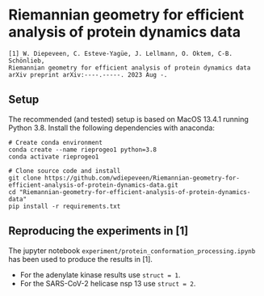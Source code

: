 # Riemannian geometry for efficient analysis of protein dynamics data

    [1] W. Diepeveen, C. Esteve-Yagüe, J. Lellmann, O. Öktem, C-B. Schönlieb,  
    Riemannian geometry for efficient analysis of protein dynamics data
    arXiv preprint arXiv:----.-----. 2023 Aug -.

Setup
-----

The recommended (and tested) setup is based on MacOS 13.4.1 running Python 3.8. Install the following dependencies with anaconda:

    # Create conda environment
    conda create --name rieprogeo1 python=3.8
    conda activate rieprogeo1

    # Clone source code and install
    git clone https://github.com/wdiepeveen/Riemannian-geometry-for-efficient-analysis-of-protein-dynamics-data.git
    cd "Riemannian-geometry-for-efficient-analysis-of-protein-dynamics-data"
    pip install -r requirements.txt


Reproducing the experiments in [1]
----------------------------------

The jupyter notebook `experiment/protein_conformation_processing.ipynb` has been used to produce the results in [1]. 
* For the adenylate kinase results use `struct = 1`.
* For the SARS-CoV-2 helicase nsp 13 use `struct = 2`.

